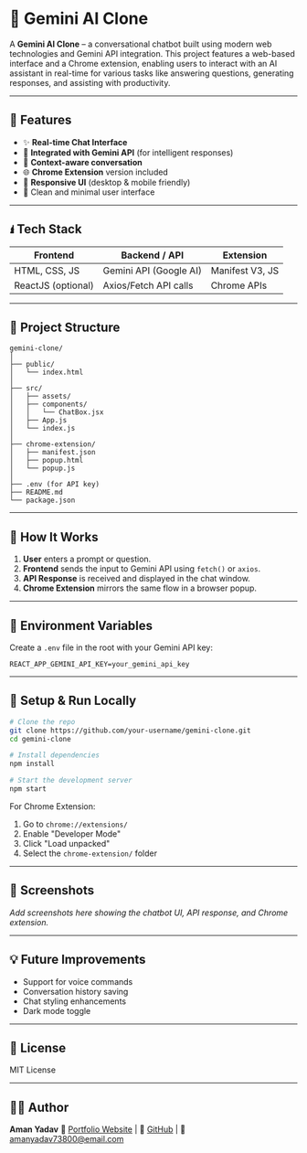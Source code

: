 # 🔮 Gemini AI Clone

A **Gemini AI Clone** – a conversational chatbot built using modern web technologies and Gemini API integration. This project features a web-based interface and a Chrome extension, enabling users to interact with an AI assistant in real-time for various tasks like answering questions, generating responses, and assisting with productivity.

---

## 🚀 Features

* ✨ **Real-time Chat Interface**
* 🔗 **Integrated with Gemini API** (for intelligent responses)
* 🧠 **Context-aware conversation**
* 🌐 **Chrome Extension** version included
* 📱 **Responsive UI** (desktop & mobile friendly)
* 🎨 Clean and minimal user interface

---

## 🖠️ Tech Stack

| Frontend           | Backend / API          | Extension       |
| ------------------ | ---------------------- | --------------- |
| HTML, CSS, JS      | Gemini API (Google AI) | Manifest V3, JS |
| ReactJS (optional) | Axios/Fetch API calls  | Chrome APIs     |

---

## 📂 Project Structure

```
gemini-clone/
│
├── public/
│   └── index.html
│
├── src/
│   ├── assets/
│   ├── components/
│   │   └── ChatBox.jsx
│   ├── App.js
│   └── index.js
│
├── chrome-extension/
│   ├── manifest.json
│   ├── popup.html
│   └── popup.js
│
├── .env (for API key)
├── README.md
└── package.json
```

---

## 🧠 How It Works

1. **User** enters a prompt or question.
2. **Frontend** sends the input to Gemini API using `fetch()` or `axios`.
3. **API Response** is received and displayed in the chat window.
4. **Chrome Extension** mirrors the same flow in a browser popup.

---

## 🔐 Environment Variables

Create a `.env` file in the root with your Gemini API key:

```env
REACT_APP_GEMINI_API_KEY=your_gemini_api_key
```

---

## 🧪 Setup & Run Locally

```bash
# Clone the repo
git clone https://github.com/your-username/gemini-clone.git
cd gemini-clone

# Install dependencies
npm install

# Start the development server
npm start
```

For Chrome Extension:

1. Go to `chrome://extensions/`
2. Enable "Developer Mode"
3. Click "Load unpacked"
4. Select the `chrome-extension/` folder

---

## 📸 Screenshots

*Add screenshots here showing the chatbot UI, API response, and Chrome extension.*

---

## 💡 Future Improvements

* Support for voice commands
* Conversation history saving
* Chat styling enhancements
* Dark mode toggle

---

## 📄 License

MIT License

---

## 🤛‍♂️ Author

**Aman Yadav**
🔗 [Portfolio Website](#) | 👥 [GitHub](https://github.com/your-username) | 📧 [amanyadav73800@email.com](mailto:amanyadav73800@email.com)
